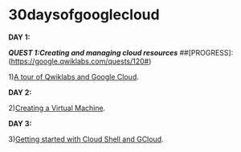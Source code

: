 # 30daysofgooglecloud
**DAY 1:**

***QUEST 1:Creating and managing cloud resources***
##[PROGRESS]:(https://google.qwiklabs.com/quests/120#)

1)[A tour of Qwiklabs and Google Cloud](https://google.qwiklabs.com/focuses/2794?parent=catalog).

**DAY 2:**

2)[Creating a Virtual Machine](https://google.qwiklabs.com/focuses/3563?parent=catalog).

**DAY 3:**

3)[Getting started with Cloud Shell and GCloud](https://google.qwiklabs.com/focuses/563?parent=catalog).
